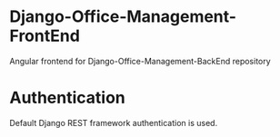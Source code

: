# Django-Office-Management-FrontEnd
Angular frontend for Django-Office-Management-BackEnd repository

# Authentication
Default Django REST framework authentication is used.
